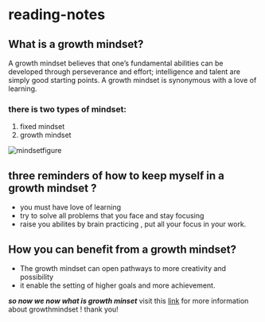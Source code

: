 # reading-notes

## What is a growth mindset?

A growth mindset believes that one’s fundamental abilities can be developed through perseverance and effort; intelligence and talent are simply good starting points. A growth mindset is synonymous with a love of learning.
### there is two types of mindset:
 1. fixed mindset
 2. growth mindset

![mindsetfigure](https://i2.wp.com/atlassianblog.wpengine.com/wp-content/uploads/NewGrowthMindset2.png?resize=800%2C1000&ssl=1)

## three reminders of how to keep myself in a growth mindset ?
* you must have love of learning
* try to solve all problems that you face and stay focusing
* raise you abilites by brain practicing , put all your focus in your work.

## How you can benefit from a growth mindset?

 * The growth mindset can open pathways to more creativity and possibility
 * it enable the setting of higher goals and more achievement.
 
***so now we now what is growth minset***
visit this [link](https://www.atlassian.com/blog/inside-atlassian/growth-mindset) for more information about growthmindset !
thank you!

